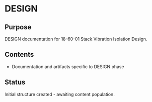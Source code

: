 # DESIGN

## Purpose
DESIGN documentation for 18-60-01 Stack Vibration Isolation Design.

## Contents
- Documentation and artifacts specific to DESIGN phase

## Status
Initial structure created - awaiting content population.
